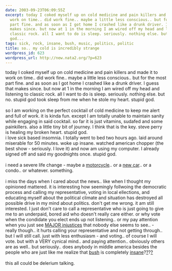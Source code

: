 ```yaml
---
date: 2003-09-23T06:09:55Z
excerpt: today I coked myself up on cold medicine and pain killers and made it to
  work on time.. did work fine.. maybe a little less conscious.. but for the most
  part fine. and as soon as I got home I crashed like a drunk driver. I guess that
  makes since. but now at 1 in the morning I am wired off my head and listening to
  classic rock. all I want to do is sleep. seriously. nothing else. but no. stupid
  god...
tags: sick, rock, insane, bush, music, politics, politic
title: so.. my cold is incredibly strange
wordpress_id: 623
wordpress_url: http://new.nata2.org/?p=623
---
```


today I coked myself up on cold medicine and pain killers and made it to work on time.. did work fine.. maybe a little less conscious.. but for the most part fine. and as soon as I got home I crashed like a drunk driver. I guess that makes since. but now at 1 in the morning I am wired off my head and listening to classic rock. all I want to do is sleep. seriously. nothing else. but no. stupid god took sleep from me when he stole my heart. stupid god. <br/><br/>so I am working on the perfect cocktail of cold medicine to keep me alert and full of work. it is kinda fun. except I am totally unable to maintain sanity while engaging in said cocktail. so far it is just vitamins, sudafed and some painkillers. also a little tiny bit of journey. I think that is the key. steve perry is healing my broken heart. stupid god. <br/>i love sick based insomnia. I totally went to bed two hours ago. laid around miserable for 50 minutes. woke up insane. watched american chopper (the best show - seriously. I love it) and now am using my computer. I already signed off and said my goodnights once. stupid god. <br/><br/>i need a severe life change - maybe a <a href="http://www.buell.com/en_us/products/motorcycles/blast/blastmain.asp">motorcycle</a>.. or a <a href="http://www.mazdausa.com/MusaWeb/rx8/index.jsp">new car</a>.. or a condo.. or whatever. something.<br/><br/>i miss the days when I cared about the news.. like when I thought my opinioned mattered. it is interesting how seemingly follwoing the democratic process and calling my representative, voting in local ellections, and educating myself about the political climate and situation has destroyed all possible drive in my mind about politics. don't get me wrong. it am still interested. I just don't care to call a representative who is just going to  give me to an underpaid, bored aid who doesn't really care either. or why vote when the condidate you elect ends up not listening.. or my pay attention when you just see <a href="http://www.ajc.com/opinion/content/opinion/0903/22international.html?urac=n&urvf=10642377116960.8839345774896111">MAJOR injustices</a> that nobody else seems to see.. - really though.. it hurts calling your representative and not getting through.. but I will still call. just with less enthusiasm - and voting.. of course I will vote. but with a VERY cynical mind.. and paying attention.. obviously others are as well.. but seriously.. does anybody in middle america besides the people who are just like me realize that <a href="http://www.verge.co.za/images/bush%20monkey.jpg">bush</a> is completely <a href="http://www.pegmusic.com/let-cong-02_10-05.html">insane</a>?<a href="http://www.bushisms.com/index1a.html#List">?</a>?<a href="http://www.gwbush.com/">?</a><br/><br/>this all could be delerium talking. 
